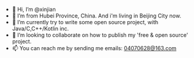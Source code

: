 - 👋 Hi, I’m @xinjian
- 👀 I’m from Hubei Province, China. And i'm living in Beijing City now.
- 🌱 I’m currently try to write some open source project, with Java/C,C++/Kotlin inc.
- 💞️ I’m looking to collaborate on how to publish my 'free & open source' project.
- 📫 You can reach me by sending me emails: 04070628@163.com

<!---
seker/seker is a ✨ special ✨ repository because its `README.md` (this file) appears on your GitHub profile.
You can click the Preview link to take a look at your changes.
--->
